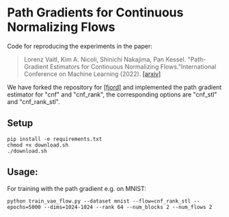 # Path Gradients for Continuous Normalizing Flows

Code for reproducing the experiments in the paper:

> Lorenz Vaitl, Kim A. Nicoli, Shinichi Nakajima, Pan Kessel. "Path-Gradient Estimators for Continuous Normalizing Flows."International Conference on Machine Learning (2022).
> [[arxiv]](https://arxiv.org/abs/2206.09016)

We have forked the repository for [[fjord]](https://github.com/rtqichen/ffjord) and implemented the path gradient estimator for "cnf" and "cnf_rank", the corresponding options are "cnf_stl" and "cnf_rank_stl".
## Setup

```
pip install -e requirements.txt
chmod +x download.sh
./download.sh
```

## Usage:
For training with the path gradient e.g. on MNIST:
```
python train_vae_flow.py --dataset mnist --flow=cnf_rank_stl --epochs=5000 --dims=1024-1024 --rank 64 --num_blocks 2 --num_flows 2 
```

